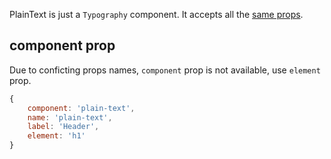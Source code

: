 PlainText is just a `Typography` component. It accepts all the [same props](https://mui.com/api/typography/).

## component prop

Due to conficting props names, `component` prop is not available, use `element` prop.

```jsx
{
    component: 'plain-text',
    name: 'plain-text',
    label: 'Header',
    element: 'h1'
}
```
